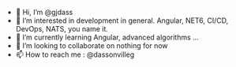 - 👋 Hi, I’m @gjdass
- 👀 I’m interested in development in general. Angular, NET6, CI/CD, DevOps, NATS, you name it.
- 🌱 I’m currently learning Angular, advanced algorithms ...
- 💞️ I’m looking to collaborate on nothing for now
- 📫 How to reach me : @dassonvilleg

<!---
gjdass/gjdass is a ✨ special ✨ repository because its `README.md` (this file) appears on your GitHub profile.
You can click the Preview link to take a look at your changes.
--->
